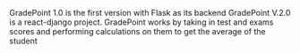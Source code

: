 GradePoint 1.0 is the first version with Flask as its backend
GradePoint V.2.0 is a react-django project.
GradePoint works by taking in test and exams scores and performing calculations on them to get the average of the student
